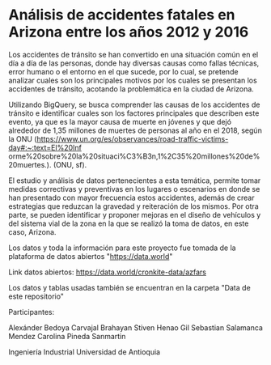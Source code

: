 # Análisis de accidentes fatales en Arizona entre los años 2012 y 2016

Los accidentes de tránsito se han convertido en una situación común en el día a día de las personas, donde hay diversas causas como fallas técnicas, error humano o el entorno en el que sucede, por lo cual, se pretende analizar cuales son los principales motivos por los cuales se presentan los accidentes de tránsito, acotando la problemática en la ciudad de Arizona.

Utilizando BigQuery, se busca comprender las causas de los accidentes de tránsito e identificar cuales son los factores principales que describen este evento, ya que es la mayor causa de muerte en jóvenes y que dejó alrededor de 1,35 millones de muertes de personas al año en el 2018, según la ONU (https://www.un.org/es/observances/road-traffic-victims-day#:~:text=El%20Inf orme%20sobre%20la%20situaci%C3%B3n,1%2C35%20millones%20de%20muertes.). (ONU, sf).

El estudio y análisis de datos pertenecientes a esta temática, permite tomar medidas correctivas y preventivas en los lugares o escenarios en donde se han presentado con mayor frecuencia estos accidentes, además de crear estrategias que reduzcan la gravedad y reiteración de los mismos. Por otra parte, se pueden identificar y proponer mejoras en el diseño de vehículos y del sistema vial de la zona en la que se realizó la toma de datos, en este caso, Arizona.

Los datos y toda la información para este proyecto fue tomada de la plataforma de datos abiertos "https://data.world"

Link datos abiertos:
https://data.world/cronkite-data/azfars

Los datos y tablas usadas también se encuentran en la carpeta "Data de este repositorio"

Participantes:

Alexánder Bedoya Carvajal
Brahayan Stiven Henao Gil
Sebastian Salamanca Mendez
Carolina Pineda Sanmartin

Ingeniería Industrial
Universidad de Antioquia
